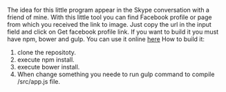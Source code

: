 The idea for this little program appear in the Skype conversation with a friend of mine. With this little tool you can find Facebook profile or page from which you received the link to image. Just copy the url in the input field and click on Get facebook profile link. 
If you want to build it you must have npm, bower and gulp.
You can use it online [here](http://gonaumov.github.io/facebookImageFinder/)
How to build it:

1. clone the repositoty.
2. execute npm install. 
3. execute bower install. 
4. When change something you neede to run gulp command to compile /src/app.js file. 

